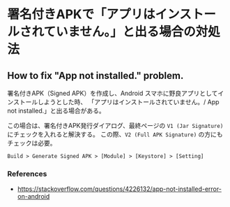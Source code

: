 # 署名付きAPKで「アプリはインストールされていません。」と出る場合の対処法
## How to fix "App not installed." problem.


署名付きAPK（Signed APK）を作成し、Android スマホに野良アプリとしてインストールしようとした時、
「アプリはインストールされていません。/ App not installed.」と出る場合がある。

この場合は、署名付きAPK発行ダイアログ、最終ページの `V1 (Jar Signature) ` にチェックを入れると解決する。
この際、`V2 (Full APK Signature)` の方にもチェックは必要。

```
Build > Generate Signed APK > [Module] > [Keystore] > [Setting]
```


### References
- https://stackoverflow.com/questions/4226132/app-not-installed-error-on-android